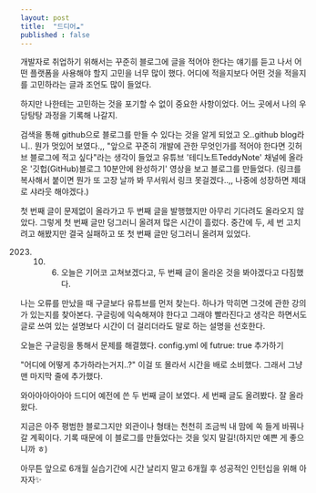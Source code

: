 ```yaml
---
layout: post
title:  "드디어☁︎︎"
published : false
---
```


개발자로 취업하기 위해서는 꾸준히 블로그에 글을 적어야 한다는 얘기를 듣고 나서
어떤 플랫폼을 사용해야 할지 고민을 너무 많이 했다.
어디에 적을지보다 어떤 것을 적을지를 고민하라는 글과 조언도 많이 들었다.

하지만 나한테는 고민하는 것을 포기할 수 없이 중요한 사항이었다.
어느 곳에서 나의 우당탕탕 과정을 기록해 나갈지.

검색을 통해 github으로 블로그를 만들 수 있다는 것을 알게 되었고
오..github blog라니.. 뭔가 멋있어 보였다.,,
"앞으로 꾸준히 개발에 관한 무엇인가를 적어야 한다면 깃허브 블로그에 적고 싶다"라는 생각이 들었고
유튜브 '테디노트TeddyNote' 채널에 올라온 '깃헙(GitHub)블로그 10분안에 완성하기' 영상을 보고 블로그를 만들었다. 
(링크를 복사해서 붙이면 뭔가 또 고장 날까 봐 무서워서 링크 못걸겠다..,, 나중에 성장하면 제대로 샤라웃 해야겠다.)

첫 번째 글이 문제없이 올라가고
두 번째 글을 발행했지만 아무리 기다려도 올라오지 않았다.
그렇게 첫 번째 글만 덩그러니 올려져 많은 시간이 흘렀다.
중간에 두, 세 번 고치려고 해봤지만
결국 실패하고 또 첫 번째 글만 덩그러니 올려져 있었다.

2023. 10. 06. 오늘은 기어코 고쳐보겠다고,
두 번째 글이 올라온 것을 봐야겠다고 다짐했다.

나는 오류를 만났을 때 구글보다 유튜브를 먼저 찾는다.
하나가 막히면 그것에 관한 강의가 있는지를 찾아본다.
구글링에 익숙해져야 한다고 그래야 빨라진다고 생각은 하면서도
글로 쓰여 있는 설명보다 시간이 더 걸리더라도 말로 하는 설명을 선호한다.

오늘은 구글링을 통해서 문제를 해결했다.
config.yml 에 futrue: true 추가하기

"어디에 어떻게 추가하라는거지..?" 이걸 또 몰라서 시간을 배로 소비했다.
그래서 그냥 맨 마지막 줄에 추가했다.

와아아아아아아 드디어 예전에 쓴 두 번째 글이 보였다.
세 번째 글도 올려봤다. 잘 올라왔다.

지금은 아주 평범한 블로그지만
외관이나 형태는 천천히 조금씩 내 맘에 쏙 들게 바꿔나갈 계획이다.
기록 때문에 이 블로그를 만들었다는 것을 잊지 말길!(하지만 예쁜 게 좋으니까 ㅎ)

아무튼 앞으로 6개월 실습기간에 시간 날리지 말고 6개월 후 성공적인 인턴십을 위해 아자자✨




